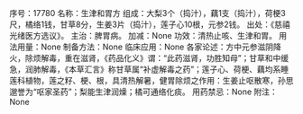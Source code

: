 序号：17780
名称：生津和胃方
组成：大梨3个（捣汁），藕1支（捣汁），荷梗3尺，橘络1钱，甘草8分，生姜3片（捣汁），莲子心10根，元参2钱。
出处：《慈禧光绪医方选议》。
主治：脾胃病。
加减：None
功效：清热止咳、生津和胃。
用法用量：None
制备方法：None
临床应用：None
各家论述：方中元参滋阴降火，除烦解毒，重在滋肾，《药品化义》谓：“此药滋肾，功胜知母”；甘草和中缓急，润肺解毒，《本草汇言》称甘草属“补虚解毒之药”；莲子心、荷梗、藕均系睡莲科植物，莲之籽、梗、根，具清热解暑，健胃除烦之作用：生姜止呕散寒，孙思邈誉为“呕家圣药”；梨能生津润燥；橘可通络化痰。
用药禁忌：None
附注：None
